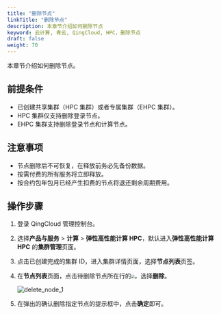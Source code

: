 ```yaml
---
title: "删除节点"
linkTitle: "删除节点"
description: 本章节介绍如何删除节点
keyword: 云计算, 青云, QingCloud, HPC，删除节点
draft: false
weight: 70
---
```


本章节介绍如何删除节点。

## 前提条件

* 已创建共享集群（HPC 集群）或者专属集群（EHPC 集群）。
* HPC 集群仅支持删除登录节点。
* EHPC 集群支持删除登录节点和计算节点。

## 注意事项

- 节点删除后不可恢复，在释放前务必先备份数据。
- 按需付费的所有服务将立即释放。
- 按合约包年包月已经产生扣费的节点将退还剩余周期费用。

## 操作步骤

1. 登录 QingCloud 管理控制台。

2. 选择**产品与服务** > **计算** > **弹性高性能计算 HPC**，默认进入**弹性高性能计算 HPC** 的**集群管理**页面。

3. 点击已创建完成的集群 ID，进入集群详情页面，选择**节点列表**页签。

4. 在**节点列表**页面，点击待删除节点所在行的<img src="../../../_images/more_operation.png" style="zoom:50%;" />，选择**删除**。

   ![delete_node_1](../../../_images/delete_node_1.png)

5. 在弹出的确认删除指定节点的提示框中，点击**确定**即可。
